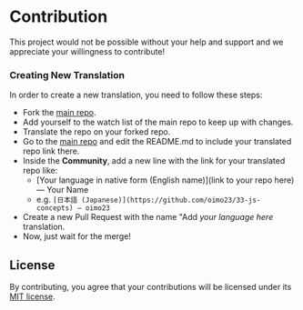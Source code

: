
# Contribution
This project would not be possible without your help and support and we appreciate your willingness to contribute!

### Creating New Translation

In order to create a new translation, you need to follow these steps:

* Fork the [main repo](https://github.com/leonardomso/33-js-concepts).
* Add yourself to the watch list of the main repo to keep up with changes.
* Translate the repo on your forked repo.
* Go to the [main repo](https://github.com/leonardomso/33-js-concepts) and edit the README.md to include your translated repo link there.
* Inside the **Community**, add a new line with the link for your translated repo like: 
	* [Your language in native form (English name)](link to your repo here) — Your Name
	* e.g. `[日本語 (Japanese)](https://github.com/oimo23/33-js-concepts) — oimo23`
* Create a new Pull Request with the name "Add *your language here* translation.
* Now, just wait for the merge! 

## License
By contributing, you agree that your contributions will be licensed under its [MIT license](./LICENSE).
